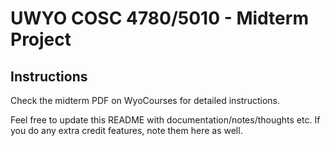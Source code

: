 # UWYO COSC 4780/5010 - Midterm Project

## Instructions

Check the midterm PDF on WyoCourses for detailed instructions.

Feel free to update this README with documentation/notes/thoughts etc. If you do
any extra credit features, note them here as well.
